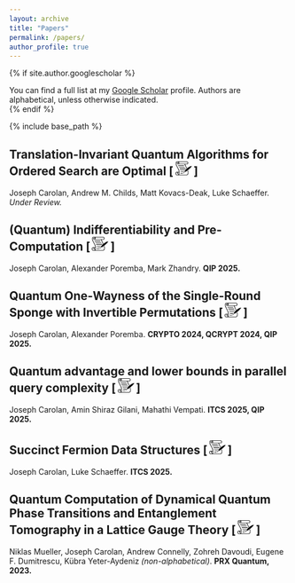 ```yaml
---
layout: archive
title: "Papers"
permalink: /papers/
author_profile: true
---
```


{% if site.author.googlescholar %}
  <div class="wordwrap">You can find a full list at my <a href="{{site.author.googlescholar}}">Google Scholar</a> profile. Authors are alphabetical, unless otherwise indicated.</div>
{% endif %}

{% include base_path %}

<!-- {% for post in site.publications reversed %}
  {% include archive-single.html %}
{% endfor %} -->

## Translation-Invariant Quantum Algorithms for Ordered Search are Optimal [&thinsp;[<img src="../images/manuscript_icon.png" width="30"/>](https://arxiv.org/abs/2503.21090)&thinsp;]
Joseph Carolan, Andrew M. Childs, Matt Kovacs-Deak, Luke Schaeffer. *Under Review.*

## (Quantum) Indifferentiability and Pre-Computation [&thinsp;[<img src="../images/manuscript_icon.png" width="30"/>](https://eprint.iacr.org/2024/1727)&thinsp;]

Joseph Carolan, Alexander Poremba, Mark Zhandry. **QIP 2025.**

## Quantum One-Wayness of the Single-Round Sponge with Invertible Permutations [&thinsp;[<img src="../images/manuscript_icon.png" width="30"/>](https://eprint.iacr.org/2024/414)&thinsp;]

Joseph Carolan, Alexander Poremba. **CRYPTO 2024, QCRYPT 2024, QIP 2025.**

## Quantum advantage and lower bounds in parallel query complexity [&thinsp;[<img src="../images/manuscript_icon.png" width="30"/>](https://arxiv.org/abs/2410.02665)&thinsp;]

Joseph Carolan, Amin Shiraz Gilani, Mahathi Vempati. **ITCS 2025, QIP 2025.**

## Succinct Fermion Data Structures [&thinsp;[<img src="../images/manuscript_icon.png" width="30"/>](https://arxiv.org/abs/2410.04015)&thinsp;]

Joseph Carolan, Luke Schaeffer. **ITCS 2025.**

## Quantum Computation of Dynamical Quantum Phase Transitions and Entanglement Tomography in a Lattice Gauge Theory [&thinsp;[<img src="../images/manuscript_icon.png" width="30"/>](https://arxiv.org/abs/2210.03089)&thinsp;]

Niklas Mueller, Joseph Carolan, Andrew Connelly, Zohreh Davoudi, Eugene F. Dumitrescu, Kübra Yeter-Aydeniz *(non-alphabetical)*. **PRX Quantum, 2023.**
